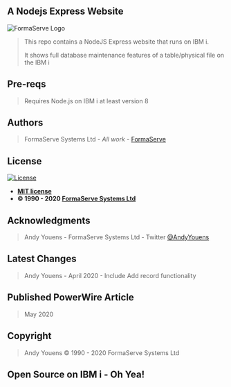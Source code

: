 ## A Nodejs Express Website

![FormaServe Logo](https://github.com/AndyYouens/f_Learning/blob/master/public/images/Logo.png)

> This repo contains a NodeJS Express website that runs on IBM i.
>
> It shows full database maintenance features of a table/physical file on the IBM i


## Pre-reqs

> Requires Node.js on IBM i at least version 8

## Authors

> FormaServe Systems Ltd - *All work* - [FormaServe](https://www.formaserve.co.uk)

## License

[![License](http://img.shields.io/:license-mit-blue.svg?style=flat-square)](http://badges.mit-license.org)

- **[MIT license](http://opensource.org/licenses/mit-license.php)**
- **© 1990 - 2020 [FormaServe Systems Ltd](https://www.formaserve.co.uk)**

## Acknowledgments

> Andy Youens - FormaServe Systems Ltd - Twitter [@AndyYouens](https://twitter.com/AndyYouens)

## Latest Changes

> Andy Youens - April 2020 - Include Add record functionality

## Published PowerWire Article

>  May 2020

## Copyright

> Andy Youens © 1990 - 2020 FormaServe Systems Ltd

## Open Source on IBM i - Oh Yea! ###
